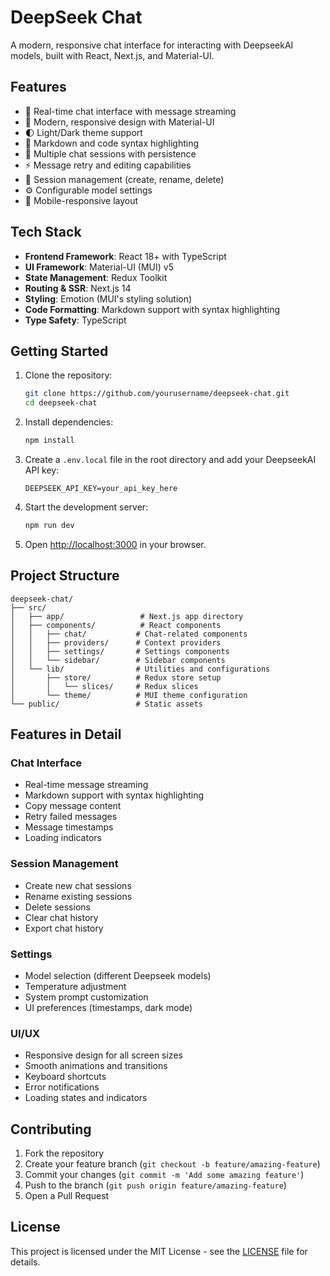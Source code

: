 # DeepSeek Chat

A modern, responsive chat interface for interacting with DeepseekAI models, built with React, Next.js, and Material-UI.

## Features

- 💬 Real-time chat interface with message streaming
- 🎨 Modern, responsive design with Material-UI
- 🌓 Light/Dark theme support
- 📝 Markdown and code syntax highlighting
- 💾 Multiple chat sessions with persistence
- ⚡ Message retry and editing capabilities
- 🔄 Session management (create, rename, delete)
- ⚙️ Configurable model settings
- 📱 Mobile-responsive layout

## Tech Stack

- **Frontend Framework**: React 18+ with TypeScript
- **UI Framework**: Material-UI (MUI) v5
- **State Management**: Redux Toolkit
- **Routing & SSR**: Next.js 14
- **Styling**: Emotion (MUI's styling solution)
- **Code Formatting**: Markdown support with syntax highlighting
- **Type Safety**: TypeScript

## Getting Started

1. Clone the repository:
   ```bash
   git clone https://github.com/yourusername/deepseek-chat.git
   cd deepseek-chat
   ```

2. Install dependencies:
   ```bash
   npm install
   ```

3. Create a `.env.local` file in the root directory and add your DeepseekAI API key:
   ```
   DEEPSEEK_API_KEY=your_api_key_here
   ```

4. Start the development server:
   ```bash
   npm run dev
   ```

5. Open [http://localhost:3000](http://localhost:3000) in your browser.

## Project Structure

```
deepseek-chat/
├── src/
│   ├── app/                 # Next.js app directory
│   ├── components/          # React components
│   │   ├── chat/           # Chat-related components
│   │   ├── providers/      # Context providers
│   │   ├── settings/       # Settings components
│   │   └── sidebar/        # Sidebar components
│   └── lib/                # Utilities and configurations
│       ├── store/          # Redux store setup
│       │   └── slices/     # Redux slices
│       └── theme/          # MUI theme configuration
└── public/                 # Static assets
```

## Features in Detail

### Chat Interface
- Real-time message streaming
- Markdown support with syntax highlighting
- Copy message content
- Retry failed messages
- Message timestamps
- Loading indicators

### Session Management
- Create new chat sessions
- Rename existing sessions
- Delete sessions
- Clear chat history
- Export chat history

### Settings
- Model selection (different Deepseek models)
- Temperature adjustment
- System prompt customization
- UI preferences (timestamps, dark mode)

### UI/UX
- Responsive design for all screen sizes
- Smooth animations and transitions
- Keyboard shortcuts
- Error notifications
- Loading states and indicators

## Contributing

1. Fork the repository
2. Create your feature branch (`git checkout -b feature/amazing-feature`)
3. Commit your changes (`git commit -m 'Add some amazing feature'`)
4. Push to the branch (`git push origin feature/amazing-feature`)
5. Open a Pull Request

## License

This project is licensed under the MIT License - see the [LICENSE](LICENSE) file for details.
